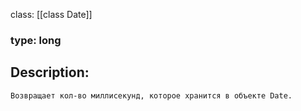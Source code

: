 class: [[class Date]]
### type: long
## Description:
`
Возвращает кол-во миллисекунд, которое хранится в объекте Date.
`


